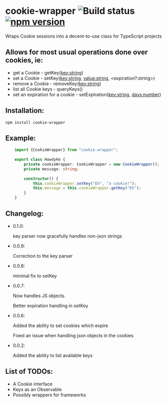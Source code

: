 # cookie-wrapper ![Build status](https://travis-ci.org/Booyanach/cookie-wrapper.svg) [![npm version](https://badge.fury.io/js/cookie-wrapper.svg)](https://badge.fury.io/js/cookie-wrapper)
Wraps Cookie sessions into a decent-to-use class for TypeScript projects
## Allows for most usual operations done over cookies, ie:
 *  get a Cookie - getKey(<key:string>)
 *  set a Cookie - setKey(<key:string>, <value:string>, <expiration?:string>)
 *  remove a Cookie - removeKey(<key:string>)
 *  list all Cookie keys - queryKeys()
 *  set an expiration for a cookie - setExpiration(<key:string>, <days:number>)

## Installation:
`npm install cookie-wrapper`

## Example:

```TypeScript
    import {CookieWrapper} from "cookie.wrapper";
    
    export class HowdyHo {
        private cookieWrapper: CookieWrapper = new CookieWrapper();
        private message: string;
        
        constructor() {
            this.cookieWrapper.setKey("Eh", "a cookie!");
            this.message = this.cookieWrapper.getKey("Eh");
        }
    }
```

## Changelog:
 * 0.1.0:

    key parser now gracefully handles non-json strings
 * 0.0.9:

    Correction to the key parser
 * 0.0.8:

    minimal fix to setKey
 * 0.0.7:

    Now handles JS objects.

    Better expiration handling in setKey
 * 0.0.6:

    Added the ability to set cookies which expire

    Fixed an issue when handling json objects in the cookies
 * 0.0.2:

    Added the ability to list available keys

## List of TODOs:
 *  A Cookie interface
 *  Keys as an Observable
 *  Possibly wrappers for frameworks
